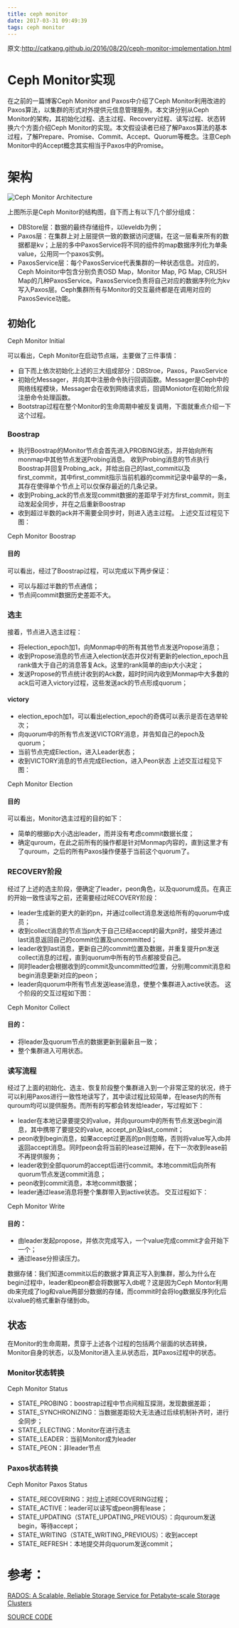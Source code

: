 ```yaml
---
title: ceph monitor
date: 2017-03-31 09:49:39
tags: ceph monitor
---
```

原文:http://catkang.github.io/2016/08/20/ceph-monitor-implementation.html

# Ceph Monitor实现
在之前的一篇博客Ceph Monitor and Paxos中介绍了Ceph Monitor利用改进的Paxos算法，以集群的形式对外提供元信息管理服务。本文讲分别从Ceph Monitor的架构，其初始化过程、选主过程、Recovery过程、读写过程、状态转换六个方面介绍Ceph Monitor的实现。本文假设读者已经了解Paxos算法的基本过程，了解Prepare、Promise、Commit、Accept、Quorum等概念。注意Ceph Monitor中的Accept概念其实相当于Paxos中的Promise。

# 架构

![Ceph Monitor Architecture](http://onjwbz75c.bkt.clouddn.com/arti.png)

上图所示是Ceph Monitor的结构图，自下而上有以下几个部分组成：

* DBStore层：数据的最终存储组件，以leveldb为例；
* Paxos层：在集群上对上层提供一致的数据访问逻辑，在这一层看来所有的数据都是kv；上层的多中PaxosService将不同的组件的map数据序列化为单条value，公用同一个paxos实例。
* PaxosService层：每个PaxosService代表集群的一种状态信息。对应的，Ceph Moinitor中包含分别负责OSD Map，Monitor Map, PG Map, CRUSH Map的几种PaxosService。PaxosService负责将自己对应的数据序列化为kv写入Paxos层。Ceph集群所有与Monitor的交互最终都是在调用对应的PaxosSevice功能。

## 初始化

 Ceph Monitor Initial

可以看出，Ceph Monitor在启动节点端，主要做了三件事情：

* 自下而上依次初始化上述的三大组成部分：DBStroe，Paxos，PaxoService
* 初始化Messager，并向其中注册命令执行回调函数。Messager是Ceph中的网络线程模块，Messager会在收到网络请求后，回调Moniotor在初始化阶段注册命令处理函数。
* Bootstrap过程在整个Monitor的生命周期中被反复调用，下面就重点介绍一下这个过程。

### Boostrap

* 执行Boostrap的Monitor节点会首先进入PROBING状态，并开始向所有monmap中其他节点发送Probing消息。
收到Probing消息的节点执行Boostrap并回复Probing_ack，并给出自己的last_commit以及first_commit，其中first_commit指示当前机器的commit记录中最早的一条，其存在使得单个节点上可以仅保存最近的几条记录。
* 收到Probing_ack的节点发现commit数据的差距早于对方first_commit，则主动发起全同步，并在之后重新Boostrap
* 收到超过半数的ack并不需要全同步时，则进入选主过程。
上述交互过程见下图：

Ceph Monitor Boostrap

#### 目的

可以看出，经过了Boostrap过程，可以完成以下两步保证：

* 可以与超过半数的节点通信；
* 节点间commit数据历史差距不大。

### 选主

接着，节点进入选主过程：

* 将election_epoch加1，向Monmap中的所有其他节点发送Propose消息；
* 收到Propose消息的节点进入election状态并仅对有更新的election_epoch且rank值大于自己的消息答复Ack。这里的rank简单的由ip大小决定；
* 发送Propose的节点统计收到的Ack数，超时时间内收到Monmap中大多数的ack后可进入victory过程，这些发送ack的节点形成quorum；

#### victory

* election_epoch加1，可以看出election_epoch的奇偶可以表示是否在选举轮次；
* 向quorum中的所有节点发送VICTORY消息，并告知自己的epoch及quorum；
* 当前节点完成Election，进入Leader状态；
* 收到VICTORY消息的节点完成Election，进入Peon状态
上述交互过程见下图：

Ceph Monitor Election

#### 目的

可以看出，Monitor选主过程的目的如下：

* 简单的根据ip大小选出leader，而并没有考虑commit数据长度；
* 确定quroum，在此之前所有的操作都是针对Monmap内容的，直到这里才有了quroum，之后的所有Paxos操作便基于当前这个quorum了。

### RECOVERY阶段

经过了上述的选主阶段，便确定了leader，peon角色，以及quorum成员。在真正的开始一致性读写之前，还需要经过RECOVERY阶段：

* leader生成新的更大的新的pn，并通过collect消息发送给所有的quorum中成员；
* 收到collect消息的节点当pn大于自己已经accept的最大pn时，接受并通过last消息返回自己的commit位置及uncommitted；
* leader收到last消息，更新自己的commit位置及数据，并重复提升pn发送collect消息的过程，直到quorum中所有的节点都接受自己。
* 同时leader会根据收到的commit及uncommitted位置，分别用commit消息和begin消息更新对应的peon；
* leader向quorum中所有节点发送lease消息，使整个集群进入active状态。
这个阶段的交互过程如下图：

 Ceph Monitor Collect

#### 目的：

* 将leader及quorum节点的数据更新到最新且一致；
* 整个集群进入可用状态。

### 读写流程

经过了上面的初始化、选主、恢复阶段整个集群进入到一个非常正常的状况，终于可以利用Paxos进行一致性地读写了，其中读过程比较简单，在lease内的所有quroum均可以提供服务。而所有的写都会转发给leader，写过程如下：

* leader在本地记录要提交的value，并向quroum中的所有节点发送begin消息，其中携带了要提交的value, accept_pn及last_commit；
* peon收到begin消息，如果accept过更高的pn则忽略，否则将value写入db并返回accept消息。同时peon会将当前的lease过期掉，在下一次收到lease前不再提供服务；
* leader收到全部quorum的accept后进行commit。本地commit后向所有quorum节点发送commit消息；
* peon收到commit消息，本地commit数据；
* leader通过lease消息将整个集群带入到active状态。
交互过程如下：

Ceph Monitor Write

#### 目的：

* 由leader发起propose，并依次完成写入，一个value完成commit才会开始下一个；
* 通过lease分担读压力。

数据存储：我们知道commit以后的数据才算真正写入到集群，那么为什么在begin过程中，leader和peon都会将数据写入db呢？这是因为Ceph Montor利用db来完成了log和value两部分数据的存储，而commit时会将log数据反序列化后以value的格式重新存储到db。

## 状态

在Monitor的生命周期，贯穿于上述各个过程的包括两个层面的状态转换，Monitor自身的状态，以及Monitor进入主从状态后，其Paxos过程中的状态。

### Monitor状态转换

Ceph Monitor Status

* STATE_PROBING：boostrap过程中节点间相互探测，发现数据差距；
* STATE_SYNCHRONIZING：当数据差距较大无法通过后续机制补齐时，进行全同步；
* STATE_ELECTING：Monitor在进行选主
* STATE_LEADER：当前Monitor成为leader
* STATE_PEON：非leader节点

### Paxos状态转换

Ceph Monitor Paxos Status

* STATE_RECOVERING：对应上述RECOVERING过程；
* STATE_ACTIVE：leader可以读写或peon拥有lease；
* STATE_UPDATING（STATE_UPDATING_PREVIOUS）：向quroum发送begin，等待accept；
* STATE_WRITING（STATE_WRITING_PREVIOUS）：收到accept
* STATE_REFRESH：本地提交并向quorum发送commit；

# 参考：

[RADOS: A Scalable, Reliable Storage Service for Petabyte-scale Storage Clusters](http://ceph.com/papers/weil-rados-pdsw07.pdf)

[SOURCE CODE](https://github.com/ceph/ceph)
